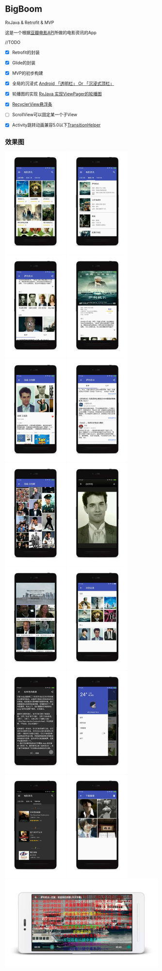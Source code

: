 # BigBoom
RxJava &amp; Retrofit &amp; MVP

这是一个根据[豆瓣电影API](https://developers.douban.com/wiki/?title=movie_v2)所做的电影资讯的App

//TODO
- [x] Retrofit的封装
- [x] Glide的封装
- [x] MVP的初步构建
- [x] 全局的沉浸式 [Android 「透明栏」 Or 「沉浸式顶栏」](http://www.jianshu.com/p/e1c937000343)
- [x] 轮播图的实现 [RxJava 实现ViewPager的轮播图](http://www.jianshu.com/p/cc88ab20f991)
- [x] [RecyclerView悬浮条](http://www.jianshu.com/p/fe69a53502ab)
- [ ] ScrollView可以固定某一个子View
- [x] Activity跳转动画兼容5.0以下[TransitionHelper](https://github.com/ImmortalZ/TransitionHelper)


## 效果图

<img src="screenshot/1.jpg" width = 200>
<img src="screenshot/2.jpg" width = 200>
<img src="screenshot/3.jpg" width = 200>
<img src="screenshot/4.jpg" width = 200>
<img src="screenshot/5.jpg" width = 200>
<img src="screenshot/6.jpg" width = 200>
<img src="screenshot/7.jpg" width = 200>
<img src="screenshot/8.jpg" width = 200>
<img src="screenshot/9.jpg" width = 200>
<img src="screenshot/10.jpg" width = 200>
<img src="screenshot/11.jpg" width = 200>
<img src="screenshot/12.jpg" width = 200>
<img src="screenshot/13.jpg" width = 200>
<img src="screenshot/14.jpg" width = 200>
<img src="screenshot/15.jpg" width = 800>
